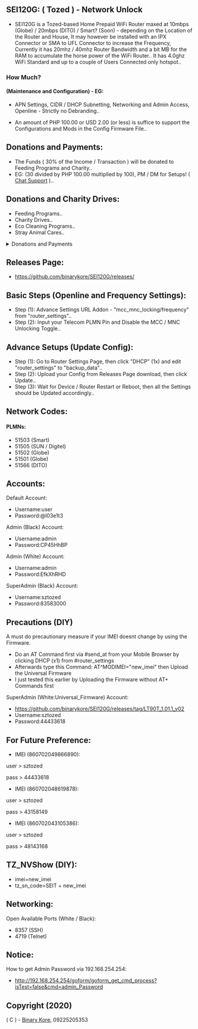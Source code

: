 ## SEI120G: ( Tozed ) - Network Unlock

* SEI120G is a Tozed-based Home Prepaid WiFi Router maxed at 10mbps (Globe) / 20mbps (DITO) / Smart? (Soon) - depending on the Location of the Router and House, It may however be installed with an IPX Connector or SMA to UFL Connector to increase the Frequency, Currently it has 20mhz / 40mhz Router Bandwidth and a bit MB for the RAM to accumulate the horse power of the WiFi Router.. It has 4.0ghz WiFi Standard and up to a couple of Users Connected only hotspot..

### How Much?
#### (Maintenance and Configuration) - EG:

* APN Settings, CIDR / DHCP Subnetting, Networking and Admin Access, Openline - Strictly no Debranding..

* An amount of PHP 100.00 or USD 2.00 (or less) is suffice to support the Configurations and Mods in the Config Firmware File..

## Donations and Payments:

* The Funds ( 30% of the Income / Transaction ) will be donated to Feeding Programs and Charity..
* EG: (30 divided by PHP 100.00 multiplied by 100), PM / DM for Setups! ( [Chat Support](https://m.me/binarymako) )..

## Donations and Charity Drives:

* Feeding Programs..
* Charity Drives..
* Eco Cleaning Programs..
* Stray Animal Cares..

<details>
<summary>Donations and Payments</summary>
<p>
  <code>E-Wallet - Send Money</code>
  <br/>
  <br/>
  <code>Send Money: 09225205353 (GCash)</code>
  <br/>
  <code>Send Money: 09225205353 (Maya, soon)</code>
  <br/>
  <code>Send Money: 09225205353 (Coins PH)</code>
  <br/>
  <code>Send Money: 09225205353 (Palawan Pay)</code>
  <br/>
  <br/>
  <code>E-Wallet - Remittance</code>
  <br/>
  <br/>
  <code>Remittance: 09225205353 (7/11 > GCash / Coins PH / Maya, soon)</code>
  <br/>
  <code>Remittance: 09225205353 (Palawan > GCash / Coins PH / Maya, soon)</code>
  <br/>
  <code>Remittance: 09225205353 (Cebuana > GCash / Coins PH / Maya, soon)</code>
  <br/>
  <code>Remittance: 09225205353 (MLhuillier > GCash / Coins PH / Maya, soon)</code>
</p>
<br/>
<p>
  <code>QR Code (GCash):</code>
</p>
<p>
  <img src="https://cdn.snowkel.us/image/redirect/gcash"></img>
</p>
<p>
	<a href="https://paypal.me/binarymako" rel="noreferrer noopener" target="_blank">Paypal Payments</a>
</p>
</details>

## Releases Page:

* https://github.com/binarykore/SEI120G/releases/

## Basic Steps (Openline and Frequency Settings):

* Step (1): Advance Settings URL Addon - "mcc_mnc_locking/frequency" from "router_settings"..
* Step (2): Input your Telecom PLMN Pin and Disable the MCC / MNC Unlocking Toggle..

## Advance Setups (Update Config):

* Step (1): Go to Router Settings Page, then click "DHCP" (1x) and edit "router_settings" to "backup_data"..
* Step (2): Upload your Config from Releases Page download, then click Update..
* Step (3): Wait for Device / Router Restart or Reboot, then all the Settings should be Updated accordingly..

## Network Codes:

#### PLMNs:
* 51503 (Smart)
* 51505 (SUN / Digitel)
* 51502 (Globe)
* 51501 (Globe)
* 51566 (DITO)

## Accounts:

Default Account:
* Username:user
* Password:@l03e1t3

Admin (Black) Account:
* Username:admin
* Password:CP45HhBP

Admin (White) Account:
* Username:admin
* Password:EfkXhRHD

SuperAdmin (Black) Account:
* Username:sztozed
* Password:83583000

## Precautions (DIY)
A must do precautionary measure if your IMEI doesnt change by using the Firmware.
* Do an AT Command first via #send_at from your Mobile Browser by clicking DHCP (x1) from #router_settings
* Afterwards type this Command: AT^MODIMEI="new_imei" then Upload the Universal Firmware
* I just tested this earlier by Uploading the Firmware without AT+ Commands first

SuperAdmin (White:Universal_Firmware) Account:
* https://github.com/binarykore/SEI120G/releases/tag/LT90T_1.01.1_v02
* Username:sztozed
* Password:44433618

## For Future Preference:

* IMEI (860702049866890):

user > sztozed

pass > 44433618

* IMEI (860702048619878):

user > sztozed

pass > 43158149

* IMEI (860702043105386):

user > sztozed

pass > 48143168

## TZ_NVShow (DIY):
* imei=new_imei
* tz_sn_code=SEIT + new_imei

## Networking:

Open Available Ports (White / Black):
* 8357 (SSH)
* 4719 (Telnet)

## Notice:

How to get Admin Password via 192.168.254.254:
* http://192.168.254.254/goform/goform_get_cmd_process?isTest=false&cmd=admin_Password

## Copyright (2020)

( C ) - [Binary Kore](https://github.com/binarykore), 09225205353
